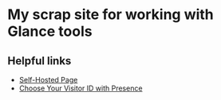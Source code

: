 # My scrap site for working with Glance tools

## Helpful links

- [Self-Hosted Page](https://joebelmonte.site/selfhosted.html)
- [Choose Your Visitor ID with Presence](https://joebelmonte.site/chooseyourvisitor.html)
